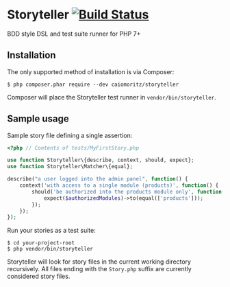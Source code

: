 # Storyteller [![Build Status](https://travis-ci.org/caiomoritz/storyteller.svg?branch=master)](https://travis-ci.org/caiomoritz/storyteller)

BDD style DSL and test suite runner for PHP 7+

## Installation

The only supported method of installation is via Composer:

```
$ php composer.phar require --dev caiomoritz/storyteller
```

Composer will place the Storyteller test runner in `vendor/bin/storyteller`.

## Sample usage

Sample story file defining a single assertion:

```php
<?php // Contents of tests/MyFirstStory.php

use function Storyteller\{describe, context, should, expect};
use function Storyteller\Matcher\{equal};

describe("a user logged into the admin panel", function() {
    context('with access to a single module (products)', function() {
        should('be authorized into the products module only', function() {
            expect($authorizedModules)->to(equal(['products']));
        });
    });
});
```

Run your stories as a test suite:

```
$ cd your-project-root
$ php vendor/bin/storyteller
```

Storyteller will look for story files in the current working directory recursively. All files ending with the `Story.php` suffix are currently considered story files.
